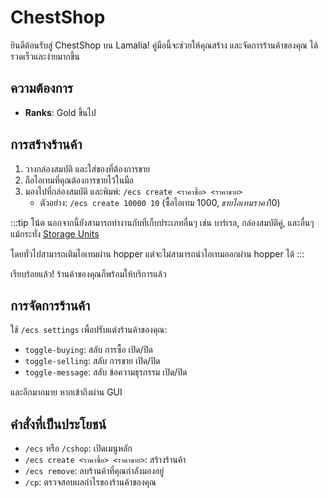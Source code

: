 ﻿
# ChestShop

ยินดีต้อนรับสู่ ChestShop บน Lamalia! คู่มือนี้จะช่วยให้คุณสร้าง และจัดการร้านค้าของคุณ ได้รวดเร็วและง่ายมากขึ้น

## ความต้องการ

- **Ranks**: Gold ขึ้นไป

## การสร้างร้านค้า

1. วางกล่องสมบัติ และใส่ของที่ต้องการขาย
2. ถือไอเทมที่คุณต้องการขายไว้ในมือ
3. มองไปที่กล่องสมบัติ และพิมพ์: `/ecs create <ราคาซื้อ> <ราคาขาย>`
   - ตัวอย่าง: `/ecs create 10000 10` (ซื้อไอเทม 1000$, ขายไอเทมราคา 10$)

:::tip โน้ต
นอกจากนี้ยังสามารถทำงานกับที่เก็บประเภทอื่นๆ เช่น บาร์เรล, กล่องสมบัติคู่, และอื่นๆ
แม้กระทั่ง [Storage Units](customCrafting.md)

โดยทั่วไปสามารถเติมไอเทมผ่าน hopper แต่จะไม่สามารถนำไอเทมออกผ่าน hopper ได้
:::

เรียบร้อยแล้ว! ร้านค้าของคุณก็พร้อมให้บริการแล้ว

## การจัดการร้านค้า

ใช้ `/ecs settings` เพื่อปรับแต่งร้านค้าของคุณ:

- `toggle-buying`: สลับ การซื้อ เปิด/ปิด
- `toggle-selling`: สลับ การขาย เปิด/ปิด
- `toggle-message`: สลับ ข้อความธุรกรรม เปิด/ปิด

และอีกมากมาย หากเข้าถึงผ่าน GUI

## คำสั่งที่เป็นประโยชน์

- `/ecs` หรือ `/cshop`: เปิดเมนูหลัก
- `/ecs create <ราคาซื้อ> <ราคาขาย>`: สร้างร้านค้า
- `/ecs remove`: ลบร้านค้าที่คุณกำลังมองอยู่
- `/cp`: ตรวจสอบผลกำไรของร้านค้าของคุณ


